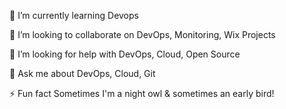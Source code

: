 🌱 I’m currently learning Devops

👯 I’m looking to collaborate on DevOps, Monitoring, Wix Projects

🤝 I’m looking for help with DevOps, Cloud, Open Source

💬 Ask me about DevOps, Cloud, Git

⚡ Fun fact Sometimes I'm a night owl & sometimes an early bird!






